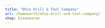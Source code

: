 ```yaml
---
title: "Ohio Drill & Tool Company"
url: /homeworth/ohio-drill-und-tool-company/
shop: Eisenwaren
---
```

